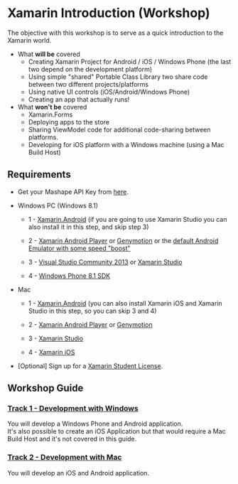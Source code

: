 # Xamarin Introduction (Workshop)
The objective with this workshop is to serve as a quick introduction to the Xamarin world.

* What **will be** covered
	* Creating Xamarin Project for Android / iOS / Windows Phone (the last two depend on the development platform)
	* Using simple "shared" Portable Class Library two share code between two different projects/platforms
	* Using native UI controls (iOS/Android/Windows Phone)
	* Creating an app that actually runs!
* What **won't be** covered
	* Xamarin.Forms
	* Deploying apps to the store
	* Sharing ViewModel code for additional code-sharing between platforms.
	* Developing for iOS platform with a Windows machine (using a Mac Build Host)



## Requirements ##

* Get your Mashape API Key from [here](https://www.mashape.com/ronreiter/meme-generator).

* Windows PC (Windows 8.1)

	* 1 - [Xamarin.Android](http://developer.xamarin.com/guides/android/getting_started/installation/windows/ "Xamarin.Android") (if you are going to use Xamarin Studio you can also install it in this step, and skip step 3)

	* 2 - [Xamarin Android Player](https://xamarin.com/android-player "Xamarin Android Player") or [Genymotion](https://www.genymotion.com/#%21/ "Genymotion") or the [default Android Emulator with some speed "boost"](http://developer.xamarin.com/guides/android/getting_started/installation/accelerating_android_emulators/)
		

	* 3 - [Visual Studio Community 2013](https://www.visualstudio.com/en-us/news/vs2013-community-vs.aspx "Visual Studio Community 2013") or [Xamarin Studio](http://xamarin.com/download "Xamarin Studio")

	* 4 - [Windows Phone 8.1 SDK](https://dev.windows.com/en-us/develop/downloads "Windows Phone 8.1 SDK")
	
* Mac

	* 1 - [Xamarin.Android](http://developer.xamarin.com/guides/android/getting_started/installation/mac/ "Xamarin.Android") (you can also install Xamarin iOS and Xamarin Studio in this step, so you can skip 3 and 4)

	* 2 - [Xamarin Android Player](https://xamarin.com/android-player "Xamarin Android Player") or [Genymotion](https://www.genymotion.com/#%21/ "Genymotion")
		

	* 3 - [Xamarin Studio](http://xamarin.com/download "Xamarin Studio")

	* 4 - [Xamarin iOS](http://developer.xamarin.com/guides/ios/getting_started/installation/mac/)


* [Optional] Sign up for a [Xamarin Student License](https://xamarin.com/student).


## Workshop Guide ##

### [Track 1 - Development with Windows](Guide-Windows.md) ###
You will develop a Windows Phone and Android application.  
It's also possible to create an iOS Application but that would require a Mac Build Host and it's not covered in this guide.


### [Track 2 - Development with Mac](Guide-Mac.md) ###
You will develop an iOS and Android application.  
